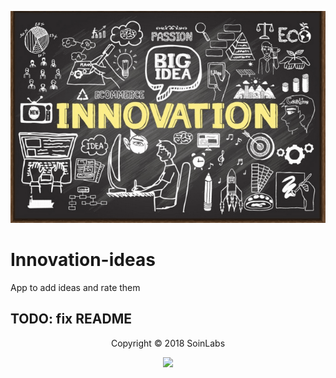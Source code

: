 <p align="center">
    <img src="https://github.com/foxdieCR/innovation-ideas/blob/master/innovation-ideas.png" alt="innovation-ideas"/>
</p>

# Innovation-ideas
App to add ideas and rate them
## TODO: fix README

<p align="center">
	Copyright &copy; 2018 SoinLabs
</p>
<p align="center">
	<a href="http://www.apache.org/licenses/LICENSE-2.0">
		<img src="https://img.shields.io/badge/License-Apache_2.0-blue.svg"/>
	</a>
</p>